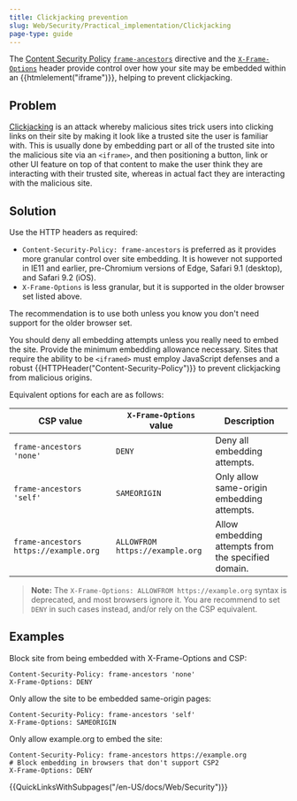 ```yaml
---
title: Clickjacking prevention
slug: Web/Security/Practical_implementation/Clickjacking
page-type: guide
---
```


The [Content Security Policy](/en-US/docs/Web/HTTP/CSP) [`frame-ancestors`](/en-US/docs/Web/HTTP/Headers/Content-Security-Policy/frame-ancestors) directive and the [`X-Frame-Options`](/en-US/docs/Web/HTTP/Headers/X-Frame-Options) header provide control over how your site may be embedded within an {{htmlelement("iframe")}}, helping to prevent clickjacking.

## Problem

[Clickjacking](/en-US/docs/Glossary/Clickjacking) is an attack whereby malicious sites trick users into clicking links on their site by making it look like a trusted site the user is familiar with. This is usually done by embedding part or all of the trusted site into the malicious site via an `<iframe>`, and then positioning a button, link or other UI feature on top of that content to make the user think they are interacting with their trusted site, whereas in actual fact they are interacting with the malicious site.

## Solution

Use the HTTP headers as required:

- `Content-Security-Policy: frame-ancestors` is preferred as it provides more granular control over site embedding. It is however not supported in IE11 and earlier, pre-Chromium versions of Edge, Safari 9.1 (desktop), and Safari 9.2 (iOS).
- `X-Frame-Options` is less granular, but it is supported in the older browser set listed above.

The recommendation is to use both unless you know you don't need support for the older browser set.

You should deny all embedding attempts unless you really need to embed the site. Provide the minimum embedding allowance necessary. Sites that require the ability to be `<iframed>` must employ JavaScript defenses and a robust {{HTTPHeader("Content-Security-Policy")}} to prevent clickjacking from malicious origins.

Equivalent options for each are as follows:

| CSP value                             | `X-Frame-Options` value         | Description                                         |
| ------------------------------------- | ------------------------------- | --------------------------------------------------- |
| `frame-ancestors 'none'`              | `DENY`                          | Deny all embedding attempts.                        |
| `frame-ancestors 'self'`              | `SAMEORIGIN`                    | Only allow same-origin embedding attempts.          |
| `frame-ancestors https://example.org` | `ALLOWFROM https://example.org` | Allow embedding attempts from the specified domain. |

> **Note:** The `X-Frame-Options: ALLOWFROM https://example.org` syntax is deprecated, and most browsers ignore it. You are recommend to set `DENY` in such cases instead, and/or rely on the CSP equivalent.

## Examples

Block site from being embedded with X-Frame-Options and CSP:

```http
Content-Security-Policy: frame-ancestors 'none'
X-Frame-Options: DENY
```

Only allow the site to be embedded same-origin pages:

```http
Content-Security-Policy: frame-ancestors 'self'
X-Frame-Options: SAMEORIGIN
```

Only allow example.org to embed the site:

```http
Content-Security-Policy: frame-ancestors https://example.org
# Block embedding in browsers that don't support CSP2
X-Frame-Options: DENY
```


{{QuickLinksWithSubpages("/en-US/docs/Web/Security")}}
